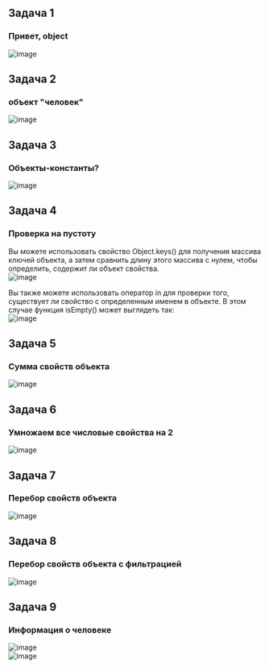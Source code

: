 ## Задача 1  
### Привет, object  
![image](https://user-images.githubusercontent.com/113675674/211194486-dc961027-a717-4d74-8e1a-f9e62db2176a.png)  

## Задача 2        
###  объект "человек"  
![image](https://user-images.githubusercontent.com/113675674/211194751-eef7b063-4012-4978-831d-817731f16452.png)  

## Задача 3    
### Объекты-константы?  
![image](https://user-images.githubusercontent.com/113675674/211195387-772a169e-ee83-4ac0-9335-c3adcca9a43b.png)  


## Задача 4      
### Проверка на пустоту    
Вы можете использовать свойство Object.keys() для получения массива ключей объекта, а затем сравнить длину этого массива с нулем, чтобы определить, содержит ли объект свойства.  
![image](https://user-images.githubusercontent.com/113675674/211195322-e31b0d4f-383e-43fc-b870-b2c799bc8fdb.png)  

Вы также можете использовать оператор in для проверки того, существует ли свойство с определенным именем в объекте. В этом случае функция isEmpty() может выглядеть так:  
![image](https://user-images.githubusercontent.com/113675674/211195290-17c35169-d4c8-40a8-b636-411ea2e7cb7b.png)  

## Задача 5      
### Сумма свойств объекта  
![image](https://user-images.githubusercontent.com/113675674/211195543-19fef0aa-0179-455b-af9a-356f69a63eea.png)

## Задача 6      
### Умножаем все числовые свойства на 2  
![image](https://user-images.githubusercontent.com/113675674/211195606-45d8c025-6bbd-42e0-abe7-535d7174b02b.png)  


## Задача 7      
### Перебор свойств объекта  
![image](https://user-images.githubusercontent.com/113675674/211497230-0805c61e-2a77-4bc5-b692-e5a8760ff8f1.png)  

## Задача 8      
### Перебор свойств объекта с фильтрацией   
![image](https://user-images.githubusercontent.com/113675674/211500110-b250e5c9-e15a-4d1b-9d95-dd3b65451419.png)  

## Задача 9        
###  Информация о человеке  
![image](https://user-images.githubusercontent.com/113675674/217863335-30d0802f-024c-4cd9-a7f9-0539633d5e42.png)  
![image](https://user-images.githubusercontent.com/113675674/217863395-fe9ee3e1-c7f8-4777-8c3a-c2fe809f87d1.png)  



